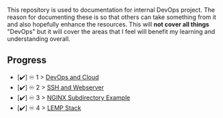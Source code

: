 This repository is used to documentation for internal DevOps project. The reason for documenting these is so that others can take something from it and also hopefully enhance the resources. This will **not cover all things** "DevOps" but it will cover the areas that I feel will benefit my learning and understanding overall.

## Progress
- [✔️] ♾️ 1 > [DevOps and Cloud](docs/devops-and-cloud.md)
- [✔️] ♾️ 2 > [SSH and Webserver](docs/ssh-and-webserver.md)
- [✔️] ♾️ 3 > [NGINX Subdirectory Example](docs/nginx-subdirectory.md)
- [✔️] ♾️ 4 > [LEMP Stack](docs/lemp-stack.md)